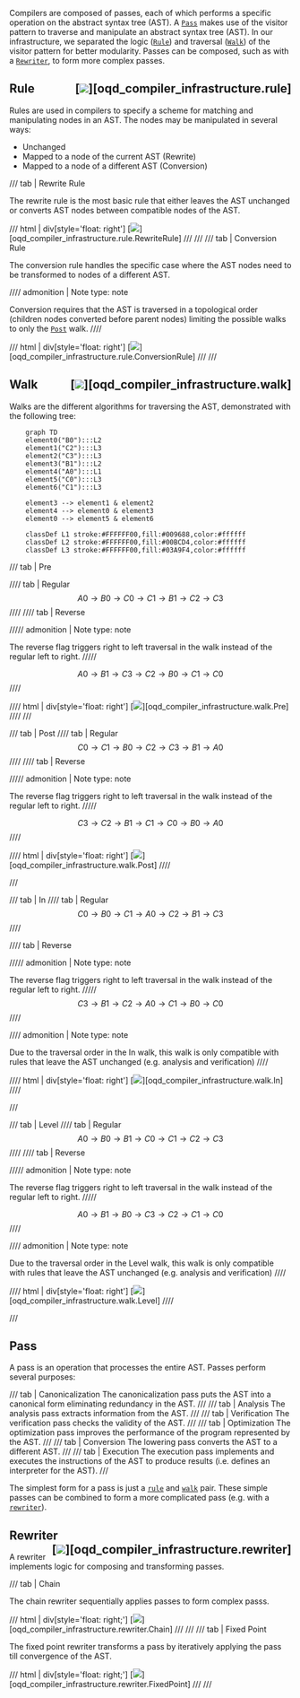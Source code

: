 Compilers are composed of passes, each of which performs a specific operation on the abstract syntax tree (AST). A [`Pass`](#pass) makes use of the visitor pattern to traverse and manipulate an abstract syntax tree (AST). In our infrastructure, we separated the logic ([`Rule`](#rule)) and traversal ([`Walk`](#walk)) of the visitor pattern for better modularity. Passes can be composed, such as with a [`Rewriter`](#rewriter), to form more complex passes.

## Rule <div style="float:right;"> [![](https://img.shields.io/badge/Implementation-7C4DFF)][oqd_compiler_infrastructure.rule] </div>

Rules are used in compilers to specify a scheme for matching and manipulating nodes in an AST. The nodes may be manipulated in several ways:

- Unchanged
- Mapped to a node of the current AST (Rewrite)
- Mapped to a node of a different AST (Conversion)

/// tab | Rewrite Rule

The rewrite rule is the most basic rule that either leaves the AST unchanged or converts AST nodes between compatible nodes of the AST.

/// html | div[style='float: right']
[![](https://img.shields.io/badge/Implementation-7C4DFF)][oqd_compiler_infrastructure.rule.RewriteRule]
///
///
/// tab | Conversion Rule

The conversion rule handles the specific case where the AST nodes need to be transformed to nodes of a different AST.

<!-- prettier-ignore -->
//// admonition | Note
    type: note

Conversion requires that the AST is traversed in a topological order (children nodes converted before parent nodes) limiting the possible walks to only the [`Post`](#__tabbed_2_2) walk.
////

/// html | div[style='float: right']
[![](https://img.shields.io/badge/Implementation-7C4DFF)][oqd_compiler_infrastructure.rule.ConversionRule]
///
///

## Walk <div style="float: right;"> [![](https://img.shields.io/badge/Implementation-7C4DFF)][oqd_compiler_infrastructure.walk] </div>

Walks are the different algorithms for traversing the AST, demonstrated with the following tree:

```mermaid
    graph TD
    element0("B0"):::L2
    element1("C2"):::L3
    element2("C3"):::L3
    element3("B1"):::L2
    element4("A0"):::L1
    element5("C0"):::L3
	element6("C1"):::L3

    element3 --> element1 & element2
    element4 --> element0 & element3
    element0 --> element5 & element6

    classDef L1 stroke:#FFFFFF00,fill:#009688,color:#ffffff
    classDef L2 stroke:#FFFFFF00,fill:#00BCD4,color:#ffffff
    classDef L3 stroke:#FFFFFF00,fill:#03A9F4,color:#ffffff

```

/// tab | Pre

//// tab | Regular
$$ A0\rightarrow B0 \rightarrow C0 \rightarrow C1 \rightarrow B1 \rightarrow C2 \rightarrow C3 $$
////
//// tab | Reverse

<!-- prettier-ignore -->
///// admonition | Note
    type: note

The reverse flag triggers right to left traversal in the walk instead of the regular left to right.
/////

$$ A0\rightarrow B1 \rightarrow C3 \rightarrow C2 \rightarrow B0 \rightarrow C1 \rightarrow C0 $$
////

//// html | div[style='float: right']
[![](https://img.shields.io/badge/Implementation-7C4DFF)][oqd_compiler_infrastructure.walk.Pre]
////
///

/// tab | Post
//// tab | Regular
$$ C0\rightarrow C1 \rightarrow B0 \rightarrow C2 \rightarrow C3 \rightarrow B1 \rightarrow A0 $$
////
//// tab | Reverse

<!-- prettier-ignore -->
///// admonition | Note
    type: note

The reverse flag triggers right to left traversal in the walk instead of the regular left to right.
/////

$$ C3\rightarrow C2 \rightarrow B1 \rightarrow C1 \rightarrow C0 \rightarrow B0 \rightarrow A0 $$
////

//// html | div[style='float: right']
[![](https://img.shields.io/badge/Implementation-7C4DFF)][oqd_compiler_infrastructure.walk.Post]
////

///

/// tab | In
//// tab | Regular
$$ C0\rightarrow B0 \rightarrow C1 \rightarrow A0 \rightarrow C2 \rightarrow B1 \rightarrow C3 $$
////

//// tab | Reverse

<!-- prettier-ignore -->
///// admonition | Note
    type: note

The reverse flag triggers right to left traversal in the walk instead of the regular left to right.
/////
$$ C3\rightarrow B1 \rightarrow C2 \rightarrow A0 \rightarrow C1 \rightarrow B0 \rightarrow C0 $$
////

<!-- prettier-ignore -->
//// admonition | Note
    type: note

Due to the traversal order in the In walk, this walk is only compatible with rules that leave the AST unchanged (e.g. analysis and verification)
////

//// html | div[style='float: right']
[![](https://img.shields.io/badge/Implementation-7C4DFF)][oqd_compiler_infrastructure.walk.In]
////

///

/// tab | Level
//// tab | Regular
$$ A0\rightarrow B0 \rightarrow B1 \rightarrow C0 \rightarrow C1 \rightarrow C2 \rightarrow C3 $$
////
//// tab | Reverse

<!-- prettier-ignore -->
///// admonition | Note
    type: note

The reverse flag triggers right to left traversal in the walk instead of the regular left to right.
/////

$$ A0\rightarrow B1 \rightarrow B0 \rightarrow C3 \rightarrow C2 \rightarrow C1 \rightarrow C0 $$
////

<!-- prettier-ignore -->
//// admonition | Note
    type: note

Due to the traversal order in the Level walk, this walk is only compatible with rules that leave the AST unchanged (e.g. analysis and verification)
////

//// html | div[style='float: right']
[![](https://img.shields.io/badge/Implementation-7C4DFF)][oqd_compiler_infrastructure.walk.Level]
////

///

## Pass

A pass is an operation that processes the entire AST. Passes perform several purposes:

/// tab | Canonicalization
The canonicalization pass puts the AST into a canonical form eliminating redundancy in the AST.
///
/// tab | Analysis
The analysis pass extracts information from the AST.
///
/// tab | Verification
The verification pass checks the validity of the AST.
///
/// tab | Optimization
The optimization pass improves the performance of the program represented by the AST.
///
/// tab | Conversion
The lowering pass converts the AST to a different AST.
///
/// tab | Execution
The execution pass implements and executes the instructions of the AST to produce results (i.e. defines an interpreter for the AST).
///

The simplest form for a pass is just a [`rule`](#rule) and [`walk`](#walk) pair. These simple passes can be combined to form a more complicated pass (e.g. with a [`rewriter`](#rewriter)).

## Rewriter <div style="float: right;"> [![](https://img.shields.io/badge/Implementation-7C4DFF)][oqd_compiler_infrastructure.rewriter] </div>

A rewriter implements logic for composing and transforming passes.

/// tab | Chain

The chain rewriter sequentially applies passes to form complex passs.

/// html | div[style='float: right;']
[![](https://img.shields.io/badge/Implementation-7C4DFF)][oqd_compiler_infrastructure.rewriter.Chain]
///
///
/// tab | Fixed Point

The fixed point rewriter transforms a pass by iteratively applying the pass till convergence of the AST.

/// html | div[style='float: right;']
[![](https://img.shields.io/badge/Implementation-7C4DFF)][oqd_compiler_infrastructure.rewriter.FixedPoint]
///
///
